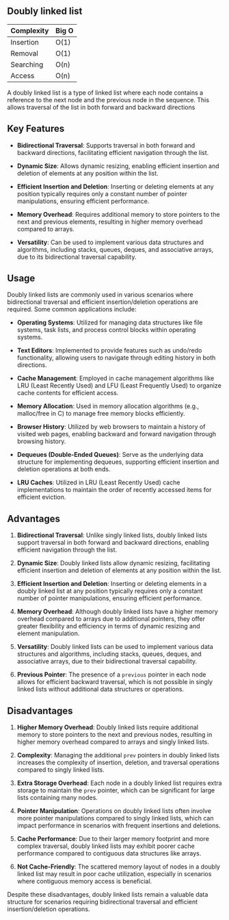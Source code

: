 ## Doubly linked list

| Complexity | Big O        |
| ---------- | ------------ |
| Insertion  | O(1)         |
| Removal    | O(1)         |
| Searching  | O(n)         |
| Access     | O(n)         |

A doubly linked list is a type of linked list where each node contains a reference to the next node and the previous node in the sequence. This allows traversal of the list in both forward and backward directions


## Key Features

- **Bidirectional Traversal**: Supports traversal in both forward and backward directions, facilitating efficient navigation through the list.

- **Dynamic Size**: Allows dynamic resizing, enabling efficient insertion and deletion of elements at any position within the list.

- **Efficient Insertion and Deletion**: Inserting or deleting elements at any position typically requires only a constant number of pointer manipulations, ensuring efficient performance.

- **Memory Overhead**: Requires additional memory to store pointers to the next and previous elements, resulting in higher memory overhead compared to arrays.

- **Versatility**: Can be used to implement various data structures and algorithms, including stacks, queues, deques, and associative arrays, due to its bidirectional traversal capability.

## Usage

Doubly linked lists are commonly used in various scenarios where bidirectional traversal and efficient insertion/deletion operations are required. Some common applications include:

- **Operating Systems**: Utilized for managing data structures like file systems, task lists, and process control blocks within operating systems.

- **Text Editors**: Implemented to provide features such as undo/redo functionality, allowing users to navigate through editing history in both directions.

- **Cache Management**: Employed in cache management algorithms like LRU (Least Recently Used) and LFU (Least Frequently Used) to organize cache contents for efficient access.

- **Memory Allocation**: Used in memory allocation algorithms (e.g., malloc/free in C) to manage free memory blocks efficiently.

- **Browser History**: Utilized by web browsers to maintain a history of visited web pages, enabling backward and forward navigation through browsing history.

- **Dequeues (Double-Ended Queues)**: Serve as the underlying data structure for implementing dequeues, supporting efficient insertion and deletion operations at both ends.

- **LRU Caches**: Utilized in LRU (Least Recently Used) cache implementations to maintain the order of recently accessed items for efficient eviction.

## Advantages

1. **Bidirectional Traversal**: Unlike singly linked lists, doubly linked lists support traversal in both forward and backward directions, enabling efficient navigation through the list.

2. **Dynamic Size**: Doubly linked lists allow dynamic resizing, facilitating efficient insertion and deletion of elements at any position within the list.

3. **Efficient Insertion and Deletion**: Inserting or deleting elements in a doubly linked list at any position typically requires only a constant number of pointer manipulations, ensuring efficient performance.

4. **Memory Overhead**: Although doubly linked lists have a higher memory overhead compared to arrays due to additional pointers, they offer greater flexibility and efficiency in terms of dynamic resizing and element manipulation.

5. **Versatility**: Doubly linked lists can be used to implement various data structures and algorithms, including stacks, queues, deques, and associative arrays, due to their bidirectional traversal capability.

6. **Previous Pointer**: The presence of a `previous` pointer in each node allows for efficient backward traversal, which is not possible in singly linked lists without additional data structures or operations.


## Disadvantages

1. **Higher Memory Overhead**: Doubly linked lists require additional memory to store pointers to the next and previous nodes, resulting in higher memory overhead compared to arrays and singly linked lists.

2. **Complexity**: Managing the additional `prev` pointers in doubly linked lists increases the complexity of insertion, deletion, and traversal operations compared to singly linked lists.

3. **Extra Storage Overhead**: Each node in a doubly linked list requires extra storage to maintain the `prev` pointer, which can be significant for large lists containing many nodes.

4. **Pointer Manipulation**: Operations on doubly linked lists often involve more pointer manipulations compared to singly linked lists, which can impact performance in scenarios with frequent insertions and deletions.

5. **Cache Performance**: Due to their larger memory footprint and more complex traversal, doubly linked lists may exhibit poorer cache performance compared to contiguous data structures like arrays.

6. **Not Cache-Friendly**: The scattered memory layout of nodes in a doubly linked list may result in poor cache utilization, especially in scenarios where contiguous memory access is beneficial.

Despite these disadvantages, doubly linked lists remain a valuable data structure for scenarios requiring bidirectional traversal and efficient insertion/deletion operations.


